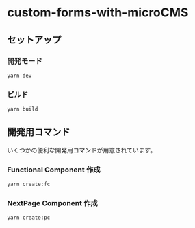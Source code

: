 # custom-forms-with-microCMS

## セットアップ

### 開発モード

```bash
yarn dev
```

### ビルド

```bash
yarn build
```

## 開発用コマンド

いくつかの便利な開発用コマンドが用意されています。

### Functional Component 作成

```bash
yarn create:fc
```

### NextPage Component 作成

```bash
yarn create:pc
```
